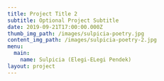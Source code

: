 ```yaml
---
title: Project Title 2
subtitle: Optional Project Subtitle
date: 2019-09-21T17:00:00.000Z
thumb_img_path: /images/sulpicia-poetry.jpg
content_img_path: /images/sulpicia-poetry-2.jpg
menu:
  main:
    name: Sulpicia (Elegi-ELegi Pendek)
layout: project
---
```


